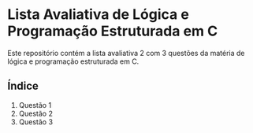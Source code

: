 # Lista Avaliativa de Lógica e Programação Estruturada em C

Este repositório contém a lista avaliativa 2 com 3 questões da matéria de lógica e programação estruturada em C.

## Índice

1. Questão 1
2. Questão 2
3. Questão 3
